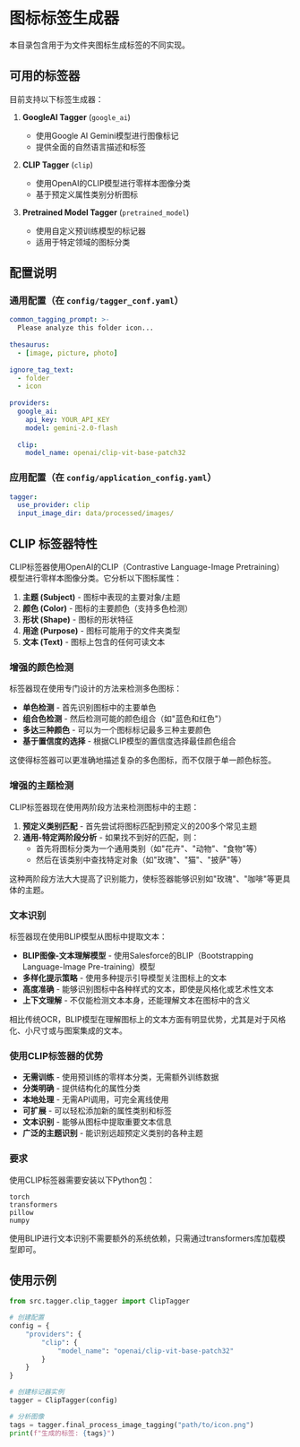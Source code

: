 # 图标标签生成器

本目录包含用于为文件夹图标生成标签的不同实现。

## 可用的标签器

目前支持以下标签生成器：

1. **GoogleAI Tagger** (`google_ai`)
   - 使用Google AI Gemini模型进行图像标记
   - 提供全面的自然语言描述和标签

2. **CLIP Tagger** (`clip`)
   - 使用OpenAI的CLIP模型进行零样本图像分类
   - 基于预定义属性类别分析图标

3. **Pretrained Model Tagger** (`pretrained_model`)
   - 使用自定义预训练模型的标记器
   - 适用于特定领域的图标分类

## 配置说明

### 通用配置（在 `config/tagger_conf.yaml`）

```yaml
common_tagging_prompt: >-
  Please analyze this folder icon...
  
thesaurus:
  - [image, picture, photo]
  
ignore_tag_text:
  - folder
  - icon
  
providers:
  google_ai:
    api_key: YOUR_API_KEY
    model: gemini-2.0-flash
  
  clip:
    model_name: openai/clip-vit-base-patch32
```

### 应用配置（在 `config/application_config.yaml`）

```yaml
tagger:
  use_provider: clip
  input_image_dir: data/processed/images/
```

## CLIP 标签器特性

CLIP标签器使用OpenAI的CLIP（Contrastive Language-Image Pretraining）模型进行零样本图像分类。它分析以下图标属性：

1. **主题 (Subject)** - 图标中表现的主要对象/主题
2. **颜色 (Color)** - 图标的主要颜色（支持多色检测）
3. **形状 (Shape)** - 图标的形状特征
4. **用途 (Purpose)** - 图标可能用于的文件夹类型
5. **文本 (Text)** - 图标上包含的任何可读文本

### 增强的颜色检测

标签器现在使用专门设计的方法来检测多色图标：

- **单色检测** - 首先识别图标中的主要单色
- **组合色检测** - 然后检测可能的颜色组合（如"蓝色和红色"）
- **多达三种颜色** - 可以为一个图标标记最多三种主要颜色
- **基于置信度的选择** - 根据CLIP模型的置信度选择最佳颜色组合

这使得标签器可以更准确地描述复杂的多色图标，而不仅限于单一颜色标签。

### 增强的主题检测

CLIP标签器现在使用两阶段方法来检测图标中的主题：

1. **预定义类别匹配** - 首先尝试将图标匹配到预定义的200多个常见主题
2. **通用-特定两阶段分析** - 如果找不到好的匹配，则：
   - 首先将图标分类为一个通用类别（如"花卉"、"动物"、"食物"等）
   - 然后在该类别中查找特定对象（如"玫瑰"、"猫"、"披萨"等）

这种两阶段方法大大提高了识别能力，使标签器能够识别如"玫瑰"、"咖啡"等更具体的主题。

### 文本识别

标签器现在使用BLIP模型从图标中提取文本：

- **BLIP图像-文本理解模型** - 使用Salesforce的BLIP（Bootstrapping Language-Image Pre-training）模型
- **多样化提示策略** - 使用多种提示引导模型关注图标上的文本
- **高度准确** - 能够识别图标中各种样式的文本，即使是风格化或艺术性文本
- **上下文理解** - 不仅能检测文本本身，还能理解文本在图标中的含义

相比传统OCR，BLIP模型在理解图标上的文本方面有明显优势，尤其是对于风格化、小尺寸或与图案集成的文本。

### 使用CLIP标签器的优势

- **无需训练** - 使用预训练的零样本分类，无需额外训练数据
- **分类明确** - 提供结构化的属性分类
- **本地处理** - 无需API调用，可完全离线使用
- **可扩展** - 可以轻松添加新的属性类别和标签
- **文本识别** - 能够从图标中提取重要文本信息
- **广泛的主题识别** - 能识别远超预定义类别的各种主题

### 要求

使用CLIP标签器需要安装以下Python包：

```
torch
transformers
pillow
numpy
```

使用BLIP进行文本识别不需要额外的系统依赖，只需通过transformers库加载模型即可。

## 使用示例

```python
from src.tagger.clip_tagger import ClipTagger

# 创建配置
config = {
    "providers": {
        "clip": {
            "model_name": "openai/clip-vit-base-patch32"
        }
    }
}

# 创建标记器实例
tagger = ClipTagger(config)

# 分析图像
tags = tagger.final_process_image_tagging("path/to/icon.png")
print(f"生成的标签: {tags}")
``` 